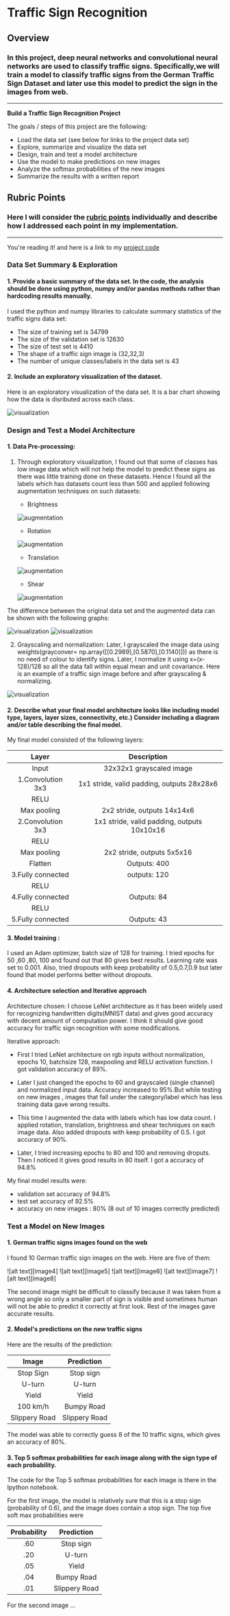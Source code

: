 # **Traffic Sign Recognition** 

## Overview

### In this project, deep neural networks and convolutional neural networks are used to classify traffic signs. Specifically,we will train a model to classify traffic signs from the German Traffic Sign Dataset and later use this model to predict the sign in the images from web.

---

**Build a Traffic Sign Recognition Project**

The goals / steps of this project are the following:
* Load the data set (see below for links to the project data set)
* Explore, summarize and visualize the data set
* Design, train and test a model architecture
* Use the model to make predictions on new images
* Analyze the softmax probabilities of the new images
* Summarize the results with a written report


## Rubric Points
### Here I will consider the [rubric points](https://review.udacity.com/#!/rubrics/481/view) individually and describe how I addressed each point in my implementation.  

---
You're reading it! and here is a link to my [project code](https://github.com/Sidz204/carnd-term1-project2-traffic_sign_classifier-/blob/master/Traffic_Sign_Classifier.ipynb)

### Data Set Summary & Exploration

#### 1. Provide a basic summary of the data set. In the code, the analysis should be done using python, numpy and/or pandas methods rather than hardcoding results manually.

I used the python and numpy libraries to calculate summary statistics of the traffic
signs data set:

* The size of training set is 34799
* The size of the validation set is 12630
* The size of test set is 4410
* The shape of a traffic sign image is (32,32,3)
* The number of unique classes/labels in the data set is 43

#### 2. Include an exploratory visualization of the dataset.

Here is an exploratory visualization of the data set. It is a bar chart showing how the data is disributed across each class.

![visualization](/visualizations/index1.png)


### Design and Test a Model Architecture

#### 1. Data Pre-processing:

1. Through exploratory visualization, I found out that some of classes has low image data which will not help the model to predict these signs as there was little training done on these datasets. Hence I found all the labels which has datasets count less than 500 and applied following augmentation techniques on such datasets:
    - Brightness
    
    ![augmentation](/visualizations/aug1.png)
    
    - Rotation
    
    ![augmentation](/visualizations/aug2.png)
    
    - Translation
    
    ![augmentation](/visualizations/aug3.png)
    
    - Shear
    
    ![augmentation](/visualizations/aug4.png)
    
The difference between the original data set and the augmented data can be shown with the following graphs:

![visualization](/visualizations/index1.png)
![visualization](/visualizations/index2.png)


2. Grayscaling and normalization:
Later, I grayscaled the image data using weights(grayconver= np.array([[0.2989],[0.5870],[0.1140]])) as there is no need of colour to identify signs. Later, I normalize it using x=(x-128)/128 so all the data fall within equal mean and unit covariance.
Here is an example of a traffic sign image before and after grayscaling & normalizing.

![visualization](/visualizations/grayscale.png)
 


#### 2. Describe what your final model architecture looks like including model type, layers, layer sizes, connectivity, etc.) Consider including a diagram and/or table describing the final model.

My final model consisted of the following layers:

| Layer         		|     Description	        					| 
|:---------------------:|:---------------------------------------------:| 
| Input         		| 32x32x1 grayscaled image   					| 
| 1.Convolution 3x3    	| 1x1 stride, valid padding, outputs 28x28x6 	|
| RELU					| 												|
| Max pooling	      	| 2x2 stride, outputs 14x14x6   				|
| 2.Convolution 3x3	    | 1x1 stride, valid padding, outputs 10x10x16   |
| RELU					| 												|
| Max pooling	      	| 2x2 stride, outputs 5x5x16     				|
| Flatten    	      	| Outputs: 400                   				|
| 3.Fully connected		| outputs: 120     					     		|
| RELU                  |                                               |
| 4.Fully connected  	| Outputs: 84  									|
| RELU					|												|
| 5.Fully connected		| Outputs: 43									|
 


#### 3. Model training : 

I used an Adam optimizer, batch size of 128 for training. I tried epochs for 50 ,60 ,80, 100 and found out that 80 gives best results. Learning rate was set to 0.001. Also, tried dropouts with keep probability of 0.5,0.7,0.9 but later found that model performs better without dropouts.


#### 4. Architecture selection and Iterative approach

Architecture chosen:
I choose LeNet architecture as it has been widely used for recognizing handwritten digits(MNIST data) and gives good accuracy with decent amount of computation power. I think it should give good accuracy for traffic sign recognition with some modifications.


Iterative approach:
- First I tried LeNet architecture on rgb inputs without normalization, epochs 10, batchsize 128, maxpooling and RELU activation function. I got validation accuracy of 89%.

- Later I just changed the epochs to 60 and grayscaled (single channel) and normalized input data. Accuracy increased to 95%.But while testing on new images , images that fall under the category/label which has less training data gave wrong results.

- This time I augmented the data with labels which has low data count. I applied rotation, translation, brightness and shear techniques on each image data. Also added dropouts with keep probability of 0.5. I got accuracy of 90%.

- Later, I tried increasing epochs to 80 and 100 and removing droputs. Then I noticed it gives good results in 80 itself. I got a accuracy of 94.8% 


My final model results were:
* validation set accuracy of 94.8%
* test set accuracy of 92.5%
* accuracy on new images : 80% (8 out of 10 images correctly predicted)

### Test a Model on New Images

#### 1. German traffic signs images found on the web

I found 10 German traffic sign images on the web. Here are five of them:

![alt text][image4] ![alt text][image5] ![alt text][image6] 
![alt text][image7] ![alt text][image8]

The second image might be difficult to classify because it was taken from a wrong angle so only a smaller part of sign is visible and sometimes human will not be able to predict it correctly at first look. Rest of the images gave accurate results.

#### 2. Model's predictions on the new traffic signs

Here are the results of the prediction:

| Image			        |     Prediction	        					| 
|:---------------------:|:---------------------------------------------:| 
| Stop Sign      		| Stop sign   									| 
| U-turn     			| U-turn 										|
| Yield					| Yield											|
| 100 km/h	      		| Bumpy Road					 				|
| Slippery Road			| Slippery Road      							|


The model was able to correctly guess 8 of the 10 traffic signs, which gives an accuracy of 80%.

#### 3. Top 5 softmax probabilities for each image along with the sign type of each probability.

The code for the Top 5 softmax probabilities for each image is there in the Ipython notebook.

For the first image, the model is relatively sure that this is a stop sign (probability of 0.6), and the image does contain a stop sign. The top five soft max probabilities were

| Probability         	|     Prediction	        					| 
|:---------------------:|:---------------------------------------------:| 
| .60         			| Stop sign   									| 
| .20     				| U-turn 										|
| .05					| Yield											|
| .04	      			| Bumpy Road					 				|
| .01				    | Slippery Road      							|


For the second image ... 


